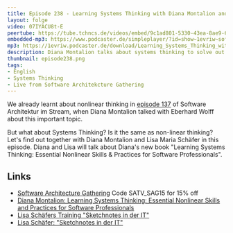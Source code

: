 ```yaml
---
title: Episode 238 - Learning Systems Thinking with Diana Montalion and Lisa Schäfer
layout: folge
video: 07IYACU8t-E
peertube: https://tube.tchncs.de/videos/embed/9c1ad801-5330-43ea-8ae9-65d96914f173
embedded-mp3: https://www.podcaster.de/simpleplayer/?id=show~1evriw~software-architektur-im-stream~pod-c2457e6aed37353b134f86b608&v=1731017511
mp3: https://1evriw.podcaster.de/download/Learning_Systems_Thinking_with_Diana_Montalion_and_Lisa_Moritz.mp3
description: Diana Montalion talks about systems thinking to solve out often systemic challenges.
thumbnail: episode238.png
tags:
- English
- Systems Thinking
- Live from Software Architekcture Gathering
---
```


We already learnt about nonlinear thinking in [episode
137](/2022/10/07/folge137.html) of Software Architektur im Stream,
when Diana Montalion talked with Eberhard Wolff about this important
topic.

But what about Systems Thinking? Is it the same as non-linear
thinking? Let's find out together with Diana Montalion and Lisa Maria
Schäfer in this episode.  Diana and Lisa will talk about Diana's new
book "Learning Systems Thinking: Essential Nonlinear Skills &
Practices for Software Professionals".


## Links

* [Software Architecture
  Gathering](https://conferences.isaqb.org/software-architecture-gathering/)
  Code SATV_SAG15 for 15% off
* [Diana Montalion: Learning Systems Thinking: Essential Nonlinear Skills and Practices for Software Professionals](https://amzn.to/4egWSJ7)
* [Lisa Schäfers Training "Sketchnotes in der IT"](https://www.socreatory.com/de/trainings/sketchnotes) 
* [Lisa Schäfer: "Sketchnotes in der IT"](https://amzn.to/4fDOXqA)
